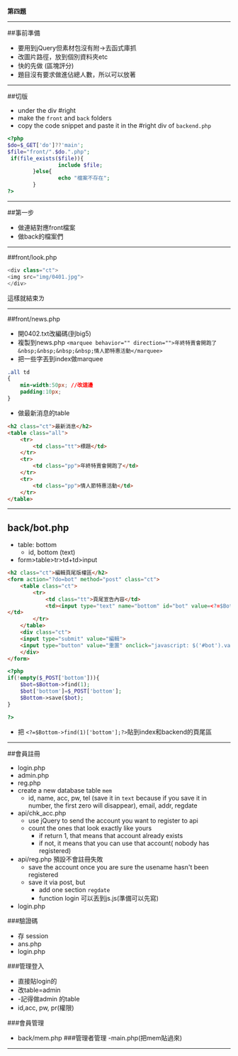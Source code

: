 **第四題**
***
##事前準備
- 要用到jQuery但素材包沒有附->去函式庫抓
- 改圖片路徑，放到個別資料夾etc
- 快的先做 (區塊評分)
- 題目沒有要求做進佔總人數，所以可以放著
***
##切版
- under the div #right
- make the `front` and `back` folders
- copy the code snippet and paste it in the #right div of `backend.php`

```php
<?php
$do=$_GET['do']??'main';
$file="front/".$do.".php";
 if(file_exists($file)){
                include $file;
        }else{
                echo "檔案不存在";
        }
?>
```
***
##第一步
- 做連結對應front檔案
- 做back的檔案們
***
##front/look.php

```php
<div class="ct">
<img src="img/0401.jpg">
</div>
```
這樣就結束ㄌ
***
##front/news.php
- 開0402.txt改編碼(到big5)
- 複製到news.php
 `<marquee behavior="" direction="">年終特賣會開跑了&nbsp;&nbsp;&nbsp;&nbsp;情人節特惠活動</marquee>`
- 把一些字丟到index做marquee
 
```css
.all td
{
	min-width:50px; //改這邊
	padding:10px;
}
```
- 做最新消息的table
```html
<h2 class="ct">最新消息</h2>
<table class="all">
    <tr>
        <td class="tt">標題</td>
    </tr>
    <tr>
        <td class="pp">年終特賣會開跑了</td>
    </tr>
    <tr>
        <td class="pp">情人節特惠活動</td>
    </tr>
</table>
```

***
## back/bot.php
- table: bottom
  - id, bottom (text)
- form>table>tr>td+td>input

```html
<h2 class="ct">編輯頁尾版權區</h2>
<form action="?do=bot" method="post" class="ct">
    <table class="ct">
        <tr>
            <td class="tt">頁尾宣告內容</td>
            <td><input type="text" name="bottom" id="bot" value=<?=$Bottom->find(1)['bottom'];?> >
</td>
        </tr>
    </table>
    <div class="ct">
    <input type="submit" value="編輯">
    <input type="button" value="重置" onclick="javascript: $('#bot').val('')">
    </div>
</form>

```

```php
<?php
if(!empty($_POST['bottom'])){
    $bot=$Bottom->find(1);
    $bot['bottom']=$_POST['bottom'];
    $Bottom->save($bot);
}

?>
```
- 把 `<?=$Bottom->find(1)['bottom'];?>`貼到index和backend的頁尾區
***
##會員註冊
- login.php
- admin.php
- reg.php
- create a new database table `mem`
  - id, name, acc, pw, tel (save it in `text` because if you save it in number, the first zero will disappear), email, addr, regdate
- api/chk_acc.php
  - use jQuery to send the account you want to register to api
  - count the ones that look exactly like yours
    - if return 1, that means that account already exists
    - if not, it means that you can use that account( nobody has registered)
- api/reg.php 預設不會註冊失敗
  - save the account once you are sure the usename hasn't been registered
  - save it via post, but
    - add one section `regdate`
    - function login 可以丟到js.js(準備可以先寫)
- login.php

###驗證碼
- 存 session
- ans.php
- login.php

###管理登入
- 直接貼login的
- 改table=admin
- -記得做admin 的table
- id,acc, pw, pr(權限)

###會員管理
- back/mem.php
###管理者管理
-main.php(把mem貼過來)
***



